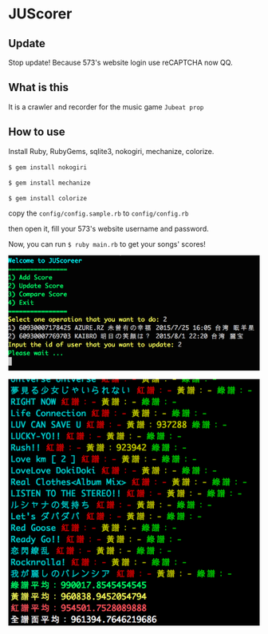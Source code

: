 # JUScorer

## Update
Stop update! Because 573's website login use reCAPTCHA now QQ.

## What is this
It is a crawler and recorder for the music game `Jubeat prop`

## How to use

Install Ruby, RubyGems, sqlite3, nokogiri, mechanize, colorize.

`$ gem install nokogiri`

`$ gem install mechanize`

`$ gem install colorize`

copy the `config/config.sample.rb` to `config/config.rb`

then open it, fill your 573's website username and password.

Now, you can run `$ ruby main.rb` to get your songs' scores!

![img](https://github.com/w181496/JUScorer/blob/master/image.png)

![img](https://github.com/w181496/JUScorer/blob/master/image2.png)
